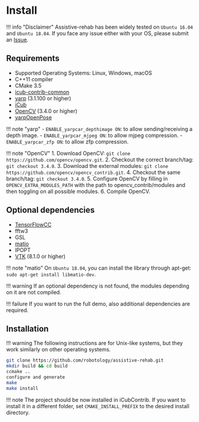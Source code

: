 # Install

!!! info "Disclaimer"
    Assistive-rehab has been widely tested on `Ubuntu 16.04` and `Ubuntu 18.04`. If you face any issue either with your OS, please submit an [Issue](https://github.com/assistive-rehab/issues).

## Requirements

- Supported Operating Systems: Linux, Windows, macOS
- C++11 compiler
- CMake 3.5
- [icub-contrib-common](https://github.com/robotology/icub-contrib-common)
- [yarp](https://github.com/robotology/yarp) (3.1.100 or higher)
- [iCub](https://github.com/robotology/icub-main)
- [OpenCV](https://github.com/opencv/opencv) (3.4.0 or higher)
- [yarpOpenPose](https://github.com/robotology/human-sensing)

!!! note "yarp"
    - `ENABLE_yarpcar_depthimage ON`: to allow sending/receiving a depth image.
    - `ENABLE_yarpcar_mjpeg ON`: to allow mjpeg compression.
    - `ENABLE_yarpcar_zfp ON`: to allow zfp compression.

!!! note "OpenCV"
    1. Download OpenCV: `git clone https://github.com/opencv/opencv.git`.
    2. Checkout the correct branch/tag: `git checkout 3.4.0`.
    3. Download the external modules: `git clone https://github.com/opencv/opencv_contrib.git`.
    4. Checkout the same branch/tag: `git checkout 3.4.0`.
    5. Configure OpenCV by filling in `OPENCV_EXTRA_MODULES_PATH` with the path to opencv_contrib/modules and then toggling on all possible modules.
    6. Compile OpenCV.

## Optional dependencies

- [TensorFlowCC](https://github.com/FloopCZ/tensorflow_cc)
- fftw3
- GSL
- [matio](https://github.com/tbeu/matio)
- IPOPT
- [VTK](https://github.com/Kitware/VTK) (8.1.0 or higher)

!!! note "matio"
    On `Ubuntu 18.04`, you can install the library through apt-get: `sudo apt-get install libmatio-dev`.

!!! warning
    If an optional dependency is not found, the modules depending on it are not compiled.

!!! failure
    If you want to run the full demo, also additional dependencies are required.

## Installation

!!! warning
    The following instructions are for Unix-like systems, but they work similarly on other operating systems.

```sh
git clone https://github.com/robotology/assistive-rehab.git
mkdir build && cd build
ccmake ..
configure and generate
make
make install
```

!!! note
    The project should be now installed in iCubContrib. If you want to install it in a different folder, set `CMAKE_INSTALL_PREFIX` to the desired install directory.
